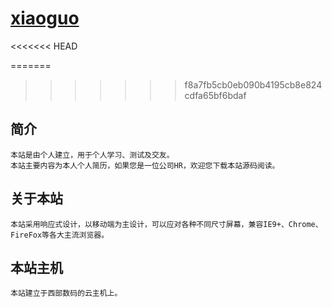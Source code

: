 # [xiaoguo](http://xiaoguo.pro)
<<<<<<< HEAD

=======
>>>>>>> f8a7fb5cb0eb090b4195cb8e824cdfa65bf6bdaf

## 简介
	本站是由个人建立，用于个人学习、测试及交友。
	本站主要内容为本人个人简历，如果您是一位公司HR，欢迎您下载本站源码阅读。
## 关于本站
	本站采用响应式设计，以移动端为主设计，可以应对各种不同尺寸屏幕，兼容IE9+、Chrome、FireFox等各大主流浏览器。
## 本站主机
	本站建立于西部数码的云主机上。


